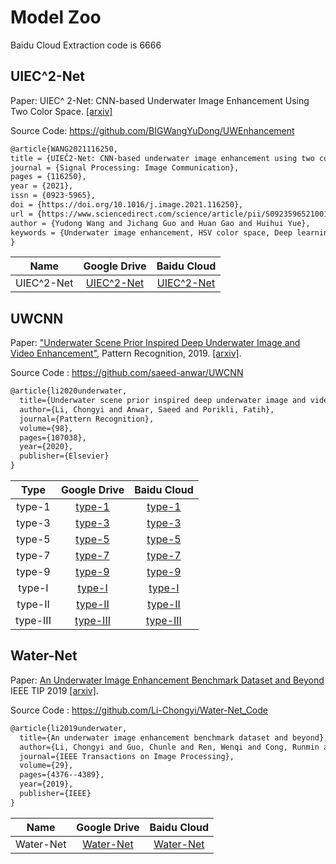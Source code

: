 # Model Zoo

Baidu Cloud Extraction code is 6666

## UIEC^2-Net

Paper: UIEC^ 2-Net: CNN-based Underwater Image Enhancement Using Two Color Space. [[arxiv]](https://arxiv.org/pdf/2103.07138.pdf)

Source Code: https://github.com/BIGWangYuDong/UWEnhancement

```latex
@article{WANG2021116250,
title = {UIEĈ2-Net: CNN-based underwater image enhancement using two color space},
journal = {Signal Processing: Image Communication},
pages = {116250},
year = {2021},
issn = {0923-5965},
doi = {https://doi.org/10.1016/j.image.2021.116250},
url = {https://www.sciencedirect.com/science/article/pii/S0923596521001004},
author = {Yudong Wang and Jichang Guo and Huan Gao and Huihui Yue},
keywords = {Underwater image enhancement, HSV color space, Deep learning}
}
```

|    Name    |                         Google Drive                         |                         Baidu Cloud                          |
| :--------: | :----------------------------------------------------------: | :----------------------------------------------------------: |
| UIEC^2-Net | [UIEC^2-Net](https://drive.google.com/file/d/1dTv8HAcBpwPd-9DZyIv9fuOzrP9kIHtq/view?usp=sharing) | [UIEC^2-Net](https://pan.baidu.com/s/1F1JJtK3k4buha6jCpp3BYg) |



## UWCNN

Paper:  ["Underwater Scene Prior Inspired Deep Underwater Image and Video Enhancement"](https://www.sciencedirect.com/science/article/pii/S0031320319303401), Pattern Recognition, 2019. [[arxiv]](https://arxiv.org/pdf/1807.03528.pdf).

Source Code : https://github.com/saeed-anwar/UWCNN

```latex
@article{li2020underwater,
  title={Underwater scene prior inspired deep underwater image and video enhancement},
  author={Li, Chongyi and Anwar, Saeed and Porikli, Fatih},
  journal={Pattern Recognition},
  volume={98},
  pages={107038},
  year={2020},
  publisher={Elsevier}
}
```

|   Type   |                         Google Drive                         |                         Baidu Cloud                         |
| :------: | :----------------------------------------------------------: | :---------------------------------------------------------: |
|  type-1  | [type-1](https://drive.google.com/file/d/1UC5colVbnAXj8dVKFDtFZ0Rl9dwqfUaS/view?usp=sharing) |  [type-1](https://pan.baidu.com/s/1UBM0YuyavKQWTd1V5Lmupw)  |
|  type-3  | [type-3](https://drive.google.com/file/d/1jKRojFDsQuGjbzaWOnQ1gri6ZIo5iGOu/view?usp=sharing) |  [type-3](https://pan.baidu.com/s/1rQT0umfP8HvQeWj02Oo2LQ)  |
|  type-5  | [type-5](https://drive.google.com/file/d/1NgZF0T6pPWFxzyu1hXSsKxcJj_BB-WtX/view?usp=sharing) |  [type-5](https://pan.baidu.com/s/1SlUeB3yiM63kxLGVOItf0Q)  |
|  type-7  | [type-7](https://drive.google.com/file/d/1buBeNRV-_e3rEnYx8N7t4WELvzQQYHzm/view?usp=sharing) |  [type-7](https://pan.baidu.com/s/1XV8gkue7afiTagApiPq3VQ)  |
|  type-9  | [type-9](https://drive.google.com/file/d/1ACjCDJr405u0oMKxvdPfZPGklYMriXCE/view?usp=sharing) |  [type-9](https://pan.baidu.com/s/1aMIZ2R7KHSK7n5PXKI0wFQ)  |
|  type-I  | [type-I](https://drive.google.com/file/d/1rKMzwsEfZaEjkXU6tfuzRW1prk3XLtB0/view?usp=sharing) |  [type-I](https://pan.baidu.com/s/1dKl48IupduAVpo65GfQCiA)  |
| type-II  | [type-II](https://drive.google.com/file/d/1nZQp0_HHNJ0HrkmbAgwQafBGJ0pfvrgZ/view?usp=sharing) | [type-II](https://pan.baidu.com/s/1PHVPGs83OptbmN6LbLUh3g)  |
| type-III | [type-III](https://drive.google.com/file/d/178uiUWXfw3KiiwtRcPZDvdQ4dMBvjj9k/view?usp=sharing) | [type-III](https://pan.baidu.com/s/1BzdpZPgsdcY16A7pqCgwKA) |



## Water-Net

Paper:  [An Underwater Image Enhancement Benchmark Dataset and Beyond](https://ieeexplore.ieee.org/abstract/document/8917818)  IEEE TIP 2019 [[arxiv]](https://arxiv.org/pdf/1901.05495.pdf).

Source Code : https://github.com/Li-Chongyi/Water-Net_Code

```latex
@article{li2019underwater,
  title={An underwater image enhancement benchmark dataset and beyond},
  author={Li, Chongyi and Guo, Chunle and Ren, Wenqi and Cong, Runmin and Hou, Junhui and Kwong, Sam and Tao, Dacheng},
  journal={IEEE Transactions on Image Processing},
  volume={29},
  pages={4376--4389},
  year={2019},
  publisher={IEEE}
}
```

|   Name    |                         Google Drive                         |                         Baidu Cloud                          |
| :-------: | :----------------------------------------------------------: | :----------------------------------------------------------: |
| Water-Net | [Water-Net](https://drive.google.com/file/d/1BVozhoEp4l_E7k4SAmtCKpTTsZLaK9xO/view?usp=sharing) | [Water-Net](https://pan.baidu.com/s/1sjpnQH5Zvp1TRASo-dznnw) |








